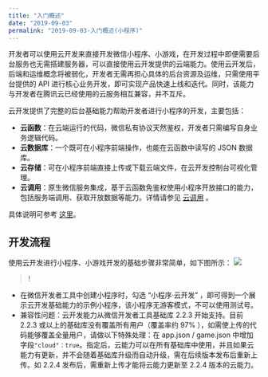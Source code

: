 ```yaml
---
title: "入门概述"
date: "2019-09-03"
permalink: "2019-09-03-入门概述(小程序)"
---
```


开发者可以使用云开发来直接开发微信小程序、小游戏，在开发过程中即便需要后台服务也无需搭建服务器，可以直接使用云开发提供的云端能力。使用云开发后，后端和运维概念将被弱化，开发者无需再担心具体的后台资源及运维，只需使用平台提供的 API 进行核心业务开发，即可实现产品快速上线和迭代。同时，该能力与开发者在腾讯云已经使用的云服务相互兼容，并不互斥。

云开发提供了完整的后台基础能力帮助开发者进行小程序的开发，主要包括：

- **云函数**：在云端运行的代码，微信私有协议天然鉴权，开发者只需编写自身业务逻辑代码。
- **云数据库**：一个既可在小程序前端操作，也能在云函数中读写的 JSON 数据库。
- **云存储**：可在小程序前端直接上传或下载云端文件，在云开发控制台可视化管理。
- **云调用**：原生微信服务集成，基于云函数免鉴权使用小程序开放接口的能力，包括服务端调用、获取开放数据等能力。详情请参见 [云调用](https://developers.weixin.qq.com/miniprogram/dev/wxcloud/guide/openapi/openapi.html) 。

具体说明可参考 [这里](https://developers.weixin.qq.com/miniprogram/dev/wxcloud/basis/getting-started.html#%E6%88%91%E7%9A%84%E7%AC%AC%E4%B8%80%E4%B8%AA%E4%BA%91%E5%BC%80%E5%8F%91%E5%B0%8F%E7%A8%8B%E5%BA%8F)。

## 开发流程

使用云开发进行小程序、小游戏开发的基础步骤非常简单，如下图所示：
![](https://main.qcloudimg.com/raw/1fdd23d5180916d825a92f5d0d248cc4.png)

> !

- 在微信开发者工具中创建小程序时，勾选 “小程序·云开发” ，即可得到一个展示云开发基础能力的示例小程序，该小程序无游客模式，不可以使用测试号。
- 兼容性问题：云开发能力从微信开发者工具基础库 2.2.3 开始支持。目前 2.2.3 或以上的基础库没有覆盖所有用户（覆盖率约 97% ），如需使上传的代码能够覆盖全量用户，请做以下特殊处理：在 app.json / game.json 中增加字段`"cloud"：true`。指定后，云能力可以在所有基础库中使用，并且如果云能力有更新，并不会随着基础库升级而自动升级，需在后续版本发布后重新上传。如 2.2.4 发布后，需重新上传才能将云能力更新至 2.2.4 版本的云能力。
